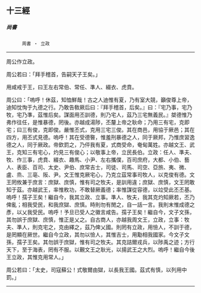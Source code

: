 

## 十三經

##### 尚書
　　　`周書 ‧ 立政`

* * *

周公作立政。

周公若曰：「拜手稽首，告嗣天子王矣。」

用咸戒于王，曰王左右常伯、常任、準人、綴衣、虎賁。

周公曰：「嗚呼！休茲，知恤鮮哉！古之人迪惟有夏，乃有室大競，籲俊尊上帝，迪知忱恂于九德之行。乃敢告敎厥后曰：『拜手稽首，后矣。』曰：『宅乃事，宅乃牧，宅乃準，茲惟后矣。謀面用丕訓德，則乃宅人，茲乃三宅無義民。』桀德惟乃弗作往任，是惟暴德，罔後。亦越成湯陟，丕釐上帝之耿命；乃用三有宅，克即宅；曰三有俊，克即俊。嚴惟丕式，克用三宅三俊。其在商邑，用協于厥邑；其在四方，用丕式見德。嗚呼！其在受德暋，惟羞刑暴德之人，同于厥邦，乃惟庶習逸德之人，同于厥政。帝欽罰之，乃伻我有夏，式商受命，奄甸萬姓。亦越文王、武王，克知三有宅心，灼見三有俊心；以敬事上帝，立民長伯。立政：任人、準夫、牧、作三事，虎賁、綴衣、趣馬、小尹、左右攜僕，百司庶府，大都、小伯、藝人、表臣、百司、太史、尹伯、庶常吉士，司徒、司馬、司空、亞旅、夷、微、盧、烝、三亳、阪、尹。文王惟克厥宅心，乃克立茲常事司牧人，以克俊有德。文王罔攸兼于庶言：庶獄、庶慎，惟有司之牧夫，是訓用違；庶獄、庶慎，文王罔敢知于茲。亦越武王，率惟敉功，不敢替厥義德；率惟謀從容德，以竝受此丕丕基。嗚呼！孺子王矣！繼自今，我其立政、立事。準人、牧夫，我其克灼知厥若，丕乃俾亂；相我受民，和我庶獄、庶慎。時則勿有閒之，自一話一言。我則末惟成德之彥，以乂我受民。嗚呼！予旦已受人之徽言咸告。孺子王矣！繼自今，文子文孫，其勿誤于庶獄、庶慎，惟正是乂之。自古商人，亦越我周文王，立政，立事：牧夫、準人，則克宅之，克由繹之，茲乃俾乂國。則罔有立政，用憸人，不訓于德，是罔顯在厥世。繼自今立政，其勿以憸人，其惟吉士，用勱相我國家。今文子文孫，孺子王矣。其勿誤于庶獄，惟有司之牧夫。其克詰爾戎兵，以陟禹之迹；方行天下，至于海表，罔有不服。以覲文王之耿光，以揚武王之大烈。嗚呼！繼自今後王立政，其惟克用常人。」

周公若曰：「太史，司寇蘇公！式敬爾由獄，以長我王國。茲式有慎，以列用中罰。」

* * *

